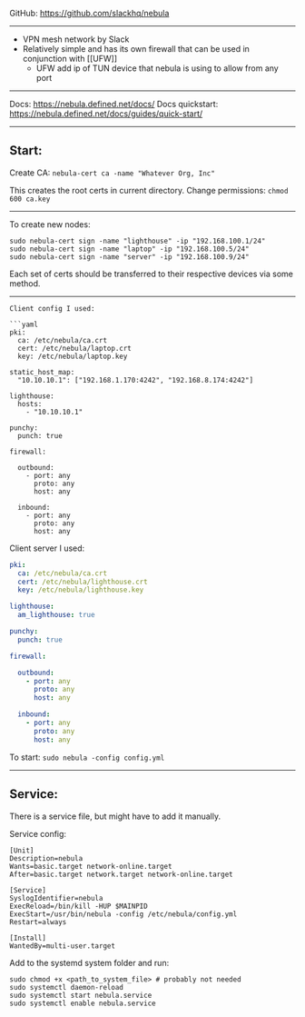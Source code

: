 GitHub: https://github.com/slackhq/nebula

------
- VPN mesh network by Slack
- Relatively simple and has its own firewall that can be used in conjunction with [[UFW]]
	- UFW add ip of TUN device that nebula is using to allow from any port

------
Docs: https://nebula.defined.net/docs/
Docs quickstart: https://nebula.defined.net/docs/guides/quick-start/

------

Start:
------

Create CA: `nebula-cert ca -name "Whatever Org, Inc"`

This creates the root certs in current directory. Change permissions: `chmod 600 ca.key`

------
To create new nodes: 

```
sudo nebula-cert sign -name "lighthouse" -ip "192.168.100.1/24"
sudo nebula-cert sign -name "laptop" -ip "192.168.100.5/24"
sudo nebula-cert sign -name "server" -ip "192.168.100.9/24"
```

Each set of certs should be transferred to their respective devices via some method.

-------

```
Client config I used:

```yaml
pki:
  ca: /etc/nebula/ca.crt
  cert: /etc/nebula/laptop.crt
  key: /etc/nebula/laptop.key

static_host_map:
  "10.10.10.1": ["192.168.1.170:4242", "192.168.8.174:4242"]

lighthouse:
  hosts:
    - "10.10.10.1"

punchy:
  punch: true

firewall:

  outbound:
    - port: any
      proto: any
      host: any

  inbound:
    - port: any
      proto: any
      host: any 

```


Client server I used:

```yaml
pki:
  ca: /etc/nebula/ca.crt
  cert: /etc/nebula/lighthouse.crt
  key: /etc/nebula/lighthouse.key

lighthouse:
  am_lighthouse: true

punchy:
  punch: true

firewall:

  outbound:
    - port: any
      proto: any
      host: any

  inbound:
    - port: any
      proto: any
      host: any 

```

To start: `sudo nebula -config config.yml`

------

Service:
------

There is a service file, but might have to add it manually. 

Service config:

```
[Unit]
Description=nebula
Wants=basic.target network-online.target
After=basic.target network.target network-online.target

[Service]
SyslogIdentifier=nebula
ExecReload=/bin/kill -HUP $MAINPID
ExecStart=/usr/bin/nebula -config /etc/nebula/config.yml
Restart=always

[Install]
WantedBy=multi-user.target

```

Add to the systemd system folder and run:

```
sudo chmod +x <path_to_system_file> # probably not needed
sudo systemctl daemon-reload
sudo systemctl start nebula.service
sudo systemctl enable nebula.service
```